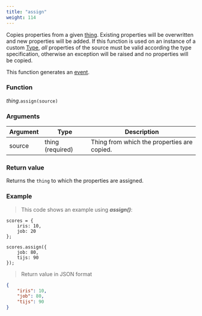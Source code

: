 ```yaml
---
title: "assign"
weight: 114
---
```


Copies properties from a given [thing](..). Existing properties will be overwritten and new properties will be added. If this function is used on an instance of a custom [Type](../../type), *all* properties of the source must be valid according the type specification, otherwise an exception will be raised and no properties will be copied.

This function generates an [event](../../../overview/events).

### Function

*thing*.`assign(source)`

### Arguments

Argument | Type | Description
-------- | ---- | -----------
source | thing (required) | Thing from which the properties are copied.

### Return value

Returns the `thing` to which the properties are assigned.

### Example

> This code shows an example using ***assign()***:

```thingsdb,json_response
scores = {
    iris: 10,
    job: 20
};

scores.assign({
    job: 80,
    tijs: 90
});
```

> Return value in JSON format

```json
{
    "iris": 10,
    "job": 80,
    "tijs": 90
}
```
